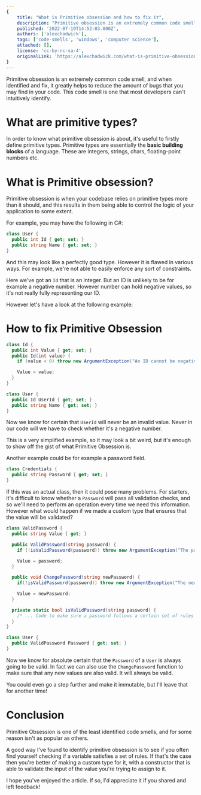 ```yaml
---
{
	title: "What is Primitive obsession and how to fix it",
	description: "Primitive obsession is an extremely common code smell, and when identified and fix, it greatly helps to reduce the amount of bugs that you may find in your code.",
	published: '2022-07-19T14:52:03.000Z',
	authors: ['alexchadwick'],
	tags: ['code-smells', 'windows', 'computer science'],
	attached: [],
	license: 'cc-by-nc-sa-4',
	originalLink: 'https://alexchadwick.com/what-is-primitive-obsession-and-how-do-you-fix-it'
}
---
```


Primitive obsession is an extremely common code smell, and when identified and fix, it greatly helps to reduce the amount of bugs that you may find in your code. This code smell is one that most developers can't intuitively identify.

# What are primitive types?
In order to know what primitive obsession is about, it's useful to firstly define primitive types. Primitive types are essentially the **basic building blocks** of a language. These are integers, strings, chars, floating-point numbers etc.

# What is Primitive obsession?
Primitive obsession is when your codebase relies on primitive types more than it should, and this results in them being able to control the logic of your application to some extent.

For example, you may have the following in C#:


```cs
class User {
  public int Id { get; set; }
  public string Name { get; set; }
}
``` 

And this may look like a perfectly good type. However it is flawed in various ways. For example, we're not able to easily enforce any sort of constraints.

Here we've got an `Id` that is an integer. But an ID is unlikely to be for example a negative number. However number can hold negative values, so it's not really fully representing our ID.

However let's have a look at the following example:

# How to fix Primitive Obsession

```cs
class Id {
  public int Value { get; set; }
  public Id(int value) {
    if (value < 0) throw new ArgumentException("An ID cannot be negative");

    Value = value;
  }
}

class User {
  public Id UserId { get; set; }
  public string Name { get; set; }
}
```

Now we know for certain that `UserId` will never be an invalid value. Never in our code will we have to check whether it's a negative number.

This is a very simplified example, so it may look a bit weird, but it's enough to show off the gist of what Primitive Obsession is.

Another example could be for example a password field.

```cs
class Credentials {
  public string Password { get; set; }
} 
```

If this was an actual class, then it could pose many problems. For starters, it's difficult to know whether a `Password` will pass all validation checks, and so we'll need to perform an operation every time we need this information. However what would happen if we made a custom type that ensures that the value will be validated?

```cs
class ValidPassword {
  public string Value { get; }

  public ValidPassword(string password) {
    if (!isValidPassword(password)) throw new ArgumentException("The password did not pass validation");

    Value = password;
  }

  public void ChangePassword(string newPassword) {
    if(!isValidPassword(password)) throw new ArgumentException("The new password did not pass validation");

    Value = newPassword;
  }

  private static bool isValidPassword(string password) {
    /* ... Code to make sure a password follows a certain set of rules ... */
  }
}

class User {
  public ValidPassword Password { get; set; }
}
```

Now we know for absolute certain that the `Password` of a `User` is always going to be valid. In fact we can also use the `ChangePassword` function to make sure that any new values are also valid. It will always be valid.

You could even go a step further and make it immutable, but I'll leave that for another time!

# Conclusion
Primitive Obsession is one of the least identified code smells, and for some reason isn't as popular as others.

A good way I've found to identify primitive obsession is to see if you often find yourself checking if a variable satisfies a set of rules. If that's the case then you're better of making a custom type for it, with a constructor that is able to validate the input of the value you're trying to assign to it.

I hope you've enjoyed the article. If so, I'd appreciate it if you shared and left feedback!
